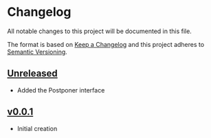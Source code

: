 # Changelog
All notable changes to this project will be documented in this file.

The format is based on [Keep a Changelog](http://keepachangelog.com/en/1.0.0/)
and this project adheres to [Semantic Versioning](http://semver.org/spec/v2.0.0.html).

## [Unreleased]
- Added the Postponer interface

## [v0.0.1]
- Initial creation

[Unreleased]: https://github.com/xmidt-org/dms/compare/v0.0.1..HEAD
[v0.0.1]: https://github.com/xmidt-org/dms/compare/0.0.0...v0.0.1
